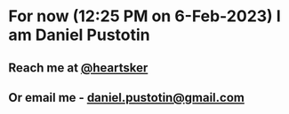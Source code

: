 # For now (12:25 PM on  6-Feb-2023) I am Daniel Pustotin
## Reach me at [@heartsker](https://t.me/heartsker)
## Or email me - daniel.pustotin@gmail.com
